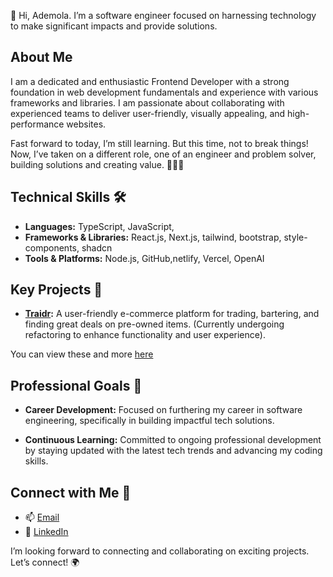 👋 Hi, Ademola. I’m a software engineer focused on harnessing technology to make significant impacts and provide solutions.

## About Me
I am a dedicated and enthusiastic Frontend Developer with a strong foundation in web development fundamentals and experience with various frameworks and libraries. I am passionate about collaborating with experienced teams to deliver user-friendly, visually appealing, and high-performance websites.

Fast forward to today, I’m still learning. But this time, not to break things! Now, I’ve taken on a different role, one of an engineer and problem solver, building solutions and creating value. 👷🏾‍♂️

## Technical Skills 🛠️
- **Languages:** TypeScript, JavaScript, 
- **Frameworks & Libraries:** React.js, Next.js, tailwind, bootstrap, style-components, shadcn
- **Tools & Platforms:** Node.js, GitHub,netlify, Vercel, OpenAI


## Key Projects 🧩

- **[Traidr](https://traidr-frontend.vercel.app/):** A user-friendly e-commerce platform for trading, bartering, and finding great deals on pre-owned items. (Currently undergoing refactoring to enhance functionality and user experience).

You can view these and more [here](https://codinghab.vercel.app)

## Professional Goals 🚀
- **Career Development:** Focused on furthering my career in software engineering, specifically in building impactful tech solutions.
  
- **Continuous Learning:** Committed to ongoing professional development by staying updated with the latest tech trends and advancing my coding skills.

## Connect with Me 🤝
- 📫 [Email](mailto:ademolaabds@gmail.com)
- 🔗 [LinkedIn](https://www.linkedin.com/in/ademola-abdul)

I’m looking forward to connecting and collaborating on exciting projects. Let’s connect! 🌍
